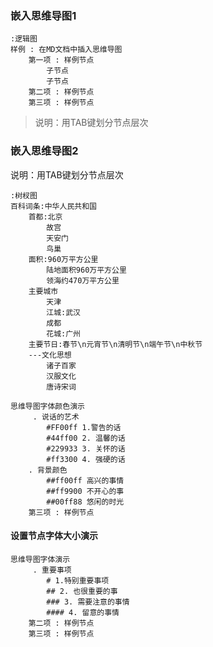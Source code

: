 ### 嵌入思维导图1
 
```mind
:逻辑图
样例 : 在MD文档中插入思维导图
	第一项 : 样例节点
		子节点
		子节点
	第二项 : 样例节点
	第三项 : 样例节点
```
> 说明：用TAB键划分节点层次

### 嵌入思维导图2
说明：用TAB键划分节点层次
```mind
:树杈图
百科词条:中华人民共和国
	首都:北京
		故宫
		天安门
		鸟巢
	面积:960万平方公里
		陆地面积960万平方公里
		领海约470万平方公里
	主要城市
		天津
		江城:武汉
		成都
		花城:广州
	主要节日:春节\n元宵节\n清明节\n端午节\n中秋节
	---文化思想
		诸子百家
		汉服文化
		唐诗宋词
```

```mind
思维导图字体颜色演示
	 . 说话的艺术
		#FF00ff 1.警告的话
		#44ff00 2. 温馨的话
		#229933 3. 关怀的话
		#ff3300 4. 强硬的话
	. 背景颜色
		##ff00ff 高兴的事情
		##ff9900 不开心的事
		##00ff88 悠闲的时光
	第三项 : 样例节点
``` 

#### 设置节点字体大小演示

```mind
思维导图字体演示
	 . 重要事项
		# 1.特别重要事项
		## 2. 也很重要的事
		### 3. 需要注意的事情
		#### 4. 留意的事情
	第二项 : 样例节点
	第三项 : 样例节点
``` 
